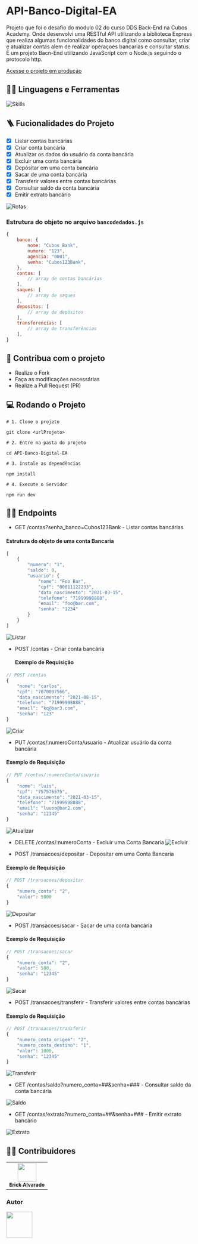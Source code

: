 # API-Banco-Digital-EA

Projeto que foi o desafio do modulo 02 do curso DDS Back-End na Cubos Academy. Onde desenvolvi uma RESTful API utilizando a biblioteca Express que realiza algumas funcionalidades do banco digital como consultar, criar e atualizar contas alem de realizar operaçoes bancarias e consultar status.
È um projeto Bacn-End utilizando JavaScript com o Node.js seguindo o protocolo http. 
  </p>

[Acesse o projeto em produção](https://github.com/ErickAlvDev/API-Banco-Digital-EA)

## :man_mechanic: Linguagens e Ferramentas

![Skills](https://skillicons.dev/icons?i=nodejs,js,express)

## :ladder: Fucionalidades do Projeto

- [x] Listar contas bancárias
- [x] Criar conta bancária
- [x] Atualizar os dados do usuário da conta bancária
- [X] Excluir uma conta bancária
- [X] Depósitar em uma conta bancária
- [X] Sacar de uma conta bancária
- [x] Transferir valores entre contas bancárias
- [x] Consultar saldo da conta bancária
- [X] Emitir extrato bancário

![Rotas](https://github.com/ErickAlvDev/API-Banco-Digital-EA/assets/142065333/d90483a0-21be-446c-a008-d6438c6100b2)


### Estrutura do objeto no arquivo `bancodedados.js`

```javascript
{
    banco: {
        nome: "Cubos Bank",
        numero: "123",
        agencia: "0001",
        senha: "Cubos123Bank",
    },
    contas: [
        // array de contas bancárias
    ],
    saques: [
        // array de saques
    ],
    depositos: [
        // array de depósitos
    ],
    transferencias: [
        // array de transferências
    ],
}
```

## :triangular_flag_on_post: Contribua com o projeto

- Realize o Fork
- Faça as modificações necessárias
- Realize a Pull Request (PR)

## :computer: Rodando o Projeto

```shell
# 1. Clone o projeto

git clone <urlProjeto>

# 2. Entre na pasta do projeto

cd API-Banco-Digital-EA

# 3. Instale as dependências

npm install

# 4. Execute o Servidor

npm run dev
```

## :sassy_man: Endpoints

- GET /contas?senha_banco=Cubos123Bank - Listar contas bancárias
#### Estrutura do objeto de uma conta Bancaria

```javascript
[
    {
        "numero": "1",
        "saldo": 0,
        "usuario": {
            "nome": "Foo Bar",
            "cpf": "00011122233",
            "data_nascimento": "2021-03-15",
            "telefone": "71999998888",
            "email": "foo@bar.com",
            "senha": "1234"
        }
    }
]
```
![Listar](https://github.com/ErickAlvDev/API-Banco-Digital-EA/assets/142065333/82ddfefb-052f-4bdc-a010-c553e9a1e718)
  
- POST /contas - Criar conta bancária
  #### Exemplo de Requisição
  
```javascript
// POST /contas
{
    "nome": "carlos",
    "cpf": "7070007566",
    "data_nascimento": "2021-08-15",
    "telefone": "71999998888",
    "email": "kq@bar3.com",
    "senha": "123"
}
```
![Criar](https://github.com/ErickAlvDev/API-Banco-Digital-EA/assets/142065333/e9b45d5d-ddfb-4f72-8b56-b0cf5d6d187e)

- PUT /contas/:numeroConta/usuario - Atualizar usuário da conta bancária
#### Exemplo de Requisição
```javascript
// PUT /contas/:numeroConta/usuario
{
    "nome": "luis",
    "cpf": "757576575",
    "data_nascimento": "2021-03-15",
    "telefone": "71999998888",
    "email": "luuoo@bar2.com",
    "senha": "12345"
}
```
![Atualizar](https://github.com/ErickAlvDev/API-Banco-Digital-EA/assets/142065333/bf324ef2-802f-4547-b286-01af45ee2f85)

- DELETE /contas/:numeroConta - Excluir uma Conta Bancaria
![Excluir](https://github.com/ErickAlvDev/API-Banco-Digital-EA/assets/142065333/aa387135-2b9d-4a15-b846-cc136c456f76)

- POST /transacoes/depositar - Depositar em uma Conta Bancaria
#### Exemplo de Requisição
```javascript
// POST /transacoes/depositar
{
	"numero_conta": "2",
	"valor": 5000
}
```
![Depositar](https://github.com/ErickAlvDev/API-Banco-Digital-EA/assets/142065333/302f35d2-d26a-4394-93d0-2ac17d4e24ab)

-  POST /transacoes/sacar - Sacar de uma conta bancária
#### Exemplo de Requisição
```javascript
// POST /transacoes/sacar
{
	"numero_conta": "2",
	"valor": 500,
	"senha": "12345"
}
```
![Sacar](https://github.com/ErickAlvDev/API-Banco-Digital-EA/assets/142065333/6b50e875-69b3-4f86-80dd-2a24108dbfc6)

-  POST /transacoes/transferir - Transferir valores entre contas bancárias
#### Exemplo de Requisição
```javascript
// POST /transacoes/transferir
{
	"numero_conta_origem": "2",
	"numero_conta_destino": "1",
	"valor": 1000,
	"senha": "12345"
}
```
![Transferir](https://github.com/ErickAlvDev/API-Banco-Digital-EA/assets/142065333/53dd0148-d0e3-4ee4-ac42-ef7a090921a1)

- GET /contas/saldo?numero_conta=##&senha=### - Consultar saldo da conta bancária

![Saldo](https://github.com/ErickAlvDev/API-Banco-Digital-EA/assets/142065333/6849212c-5f8d-4630-806f-8ef8fdffbf20)

- GET /contas/extrato?numero_conta=##&senha=### - Emitir extrato bancário

![Extrato](https://github.com/ErickAlvDev/API-Banco-Digital-EA/assets/142065333/f52f0ad3-b604-49c7-9559-92512d633dde)

## :technologist: Contribuidores

<table>
  <tr>
    <td align="center"><a href="https://github.com/ErickAlvDev"><img src="https://github.com/ErickAlvDev/API-Banco-Digital-EA/assets/142065333/aabfa87a-e80d-4293-ad4e-e1bf9be38b80" width="50px;" alt=""/><br /><sub><b>Erick Alvarado</b></sub></a><br /></td>
  </tr>
</table>

### Autor

<a href="https://github.com/ErickAlvDev">
<img src="https://github.com/ErickAlvDev/API-Banco-Digital-EA/assets/142065333/aabfa87a-e80d-4293-ad4e-e1bf9be38b80" width="70px" />
</a>
